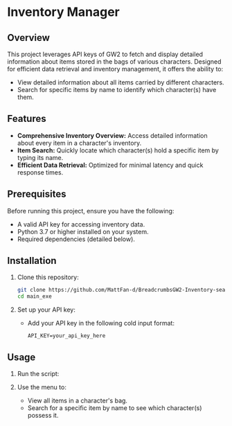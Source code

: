# Inventory Manager

## Overview
This project leverages API keys of GW2 to fetch and display detailed information about items stored in the bags of various characters. Designed for efficient data retrieval and inventory management, it offers the ability to:

- View detailed information about all items carried by different characters.
- Search for specific items by name to identify which character(s) have them.

## Features
- **Comprehensive Inventory Overview:** Access detailed information about every item in a character's inventory.
- **Item Search:** Quickly locate which character(s) hold a specific item by typing its name.
- **Efficient Data Retrieval:** Optimized for minimal latency and quick response times.

## Prerequisites
Before running this project, ensure you have the following:

- A valid API key for accessing inventory data.
- Python 3.7 or higher installed on your system.
- Required dependencies (detailed below).

## Installation

1. Clone this repository:
   ```bash
   git clone https://github.com/MattFan-d/BreadcrumbsGW2-Inventory-searcher.git
   cd main_exe
   ```

2. Set up your API key:
   - Add your API key in the following cold input format:
     ```env
     API_KEY=your_api_key_here
     ```

## Usage

1. Run the script:

2. Use the menu to:
   - View all items in a character's bag.
   - Search for a specific item by name to see which character(s) possess it.
